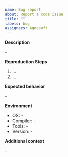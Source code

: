 ```yaml
---
name: Bug report
about: Report a code issue
title: ""
labels: bug
assignees: Agnesoft
---
```


**Description**

\-

**Reproduction Steps**

1. ...
2. ...

**Expected behavior**

\-

**Environment**

- OS: -
- Compiler: -
- Tools: -
- Version: -

**Additional context**

\-
